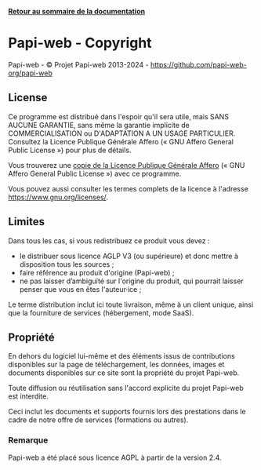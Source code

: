 **[Retour au sommaire de la documentation](README.md)**

# Papi-web - Copyright

Papi-web - © Projet Papi-web 2013-2024 - https://github.com/papi-web-org/papi-web

## License

Ce programme est distribué dans l'espoir qu'il sera utile, mais SANS AUCUNE GARANTIE, sans même la garantie implicite de COMMERCIALISATION ou D'ADAPTATION A UN USAGE PARTICULIER. Consultez la Licence Publique Générale Affero («&nbsp;GNU Affero General Public License&nbsp;») pour plus de détails.

Vous trouverez une [copie de la Licence Publique Générale Affero](LICENSE.md) («&nbsp;GNU Affero General Public License&nbsp;») avec ce programme.

Vous pouvez aussi consulter les termes complets de la licence à l'adresse https://www.gnu.org/licenses/.

## Limites

Dans tous les cas, si vous redistribuez ce produit vous devez :

- le distribuer sous licence AGLP V3 (ou supérieure) et donc mettre à disposition tous les sources ;
- faire référence au produit d'origine (Papi-web) ;
- ne pas laisser d’ambiguïté sur l'origine du produit, qui pourrait laisser penser que vous en êtes l'auteur·ice ;

Le terme distribution inclut ici toute livraison, même à un client unique, ainsi que la fourniture de services (hébergement, mode SaaS).

## Propriété

En dehors du logiciel lui-même et des éléments issus de contributions disponibles sur la page de téléchargement, les données, images et documents disponibles sur ce site sont la propriété du projet Papi-web.

Toute diffusion ou réutilisation sans l'accord explicite du projet Papi-web est interdite.

Ceci inclut les documents et supports fournis lors des prestations dans le cadre de notre offre de services (formations ou autres).

### Remarque

Papi-web a été placé sous licence AGPL à partir de la version 2.4.